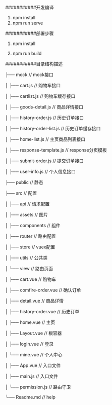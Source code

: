 ###########开发编译
1. npm install
2. npm run serve

###########部署步骤
1. npm install

2. npm run build



###########目录结构描述

├── mock                        // mock接口

│   ├── cart.js                  	 // 购物车接口

│   ├── cartlist.js                // 购物车缓存接口

│   ├── goods-detail.js            // 商品详情接口

│   ├── history-order.js           // 历史订单接口

│   ├── history-order-list.js      // 历史订单缓存接口

│   ├── home-list.js               // 主页商品列表接口

│   ├── response-template.js       // response分页模板

│   ├── submit-order.js            // 提交订单接口

│   ├── user-info.js               // 个人信息接口

├── public                      // 静态

├── src                      		// 配置

│   ├── api											   // 请求配置	

│   ├── assets                     // 图片

│   ├── components                 // 组件

│   ├── router                     // 路由配置

│   ├── store                      // vuex配置

│   ├── utils                      // 公共类

│   └── view                       // 路由页面

│   		├── cart.vue                  // 购物车

│   		├── comfire-order.vue         // 确认订单

│   		├── detail.vue                // 商品详情

│   		├── history-order.vue         // 历史订单

│   		├── home.vue                  // 主页

│   		├── Layout.vue                // 根容器

│   		├── login.vue                	// 登录

│   		└── mine.vue                	// 个人中心

│   ├── App.vue                    // 入口文件

│   ├── main.js                    // 入口文件

│   └── permission.js              // 路由守卫

└── Readme.md                   // help



